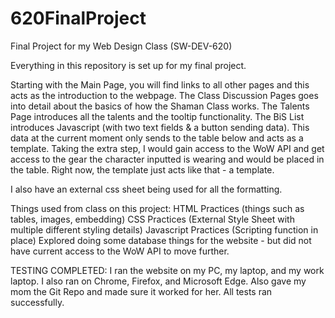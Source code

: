 # 620FinalProject
Final Project for my Web Design Class (SW-DEV-620)

Everything in this repository is set up for my final project.

Starting with the Main Page, you will find links to all other pages and this acts as the introduction to the webpage. The Class Discussion Pages goes into detail about the basics
of how the Shaman Class works. The Talents Page introduces all the talents and the tooltip functionality. The BiS List introduces Javascript (with two text fields & a button sending
data). This data at the current moment only sends to the table below and acts as a template. Taking the extra step, I would gain access to the WoW API and get access to the 
gear the character inputted is wearing and would be placed in the table. Right now, the template just acts like that - a template.

I also have an external css sheet being used for all the formatting.


Things used from class on this project:
HTML Practices (things such as tables, images, embedding)
CSS Practices (External Style Sheet with multiple different styling details)
Javascript Practices (Scripting function in place)
Explored doing some database things for the website - but did not have current access to the WoW API to move further.



TESTING COMPLETED:
I ran the website on my PC, my laptop, and my work laptop. I also ran on Chrome, Firefox, and Microsoft Edge. Also gave my mom the Git Repo and made sure it worked for her. All tests ran successfully. 
